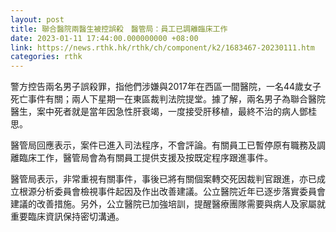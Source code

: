 ```yaml
---
layout: post
title: 聯合醫院兩醫生被控誤殺　醫管局：員工已調離臨床工作
date: 2023-01-11 17:44:00.000000000 +08:00
link: https://news.rthk.hk/rthk/ch/component/k2/1683467-20230111.htm
categories: rthk
---
```


警方控告兩名男子誤殺罪，指他們涉嫌與2017年在西區一間醫院，一名44歲女子死亡事件有關；兩人下星期一在東區裁判法院提堂。據了解，兩名男子為聯合醫院醫生，案中死者就是當年因急性肝衰竭，一度接受肝移植，最終不治的病人鄧桂思。

醫管局回應表示，案件已進入司法程序，不會評論。有關員工已暫停原有職務及調離臨床工作，醫管局會為有關員工提供支援及按既定程序跟進事件。

醫管局表示，非常重視有關事件，事後已將有關個案轉交死因裁判官跟進，亦已成立根源分析委員會檢視事件起因及作出改善建議。公立醫院近年已逐步落實委員會建議的改善措施。另外，公立醫院已加強培訓，提醒醫療團隊需要與病人及家屬就重要臨床資訊保持密切溝通。
